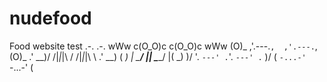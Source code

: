 nudefood
========

Food website test
             .-.        .-.
    wWw    c(O_O)c    c(O_O)c    wWw
    (O)_  ,'.---.`,  ,'.---.`,   (O)_
   .' __)/ /|_|_|\ \/ /|_|_|\ \ .' __)
  (  _)  | \_____/ || \_____/ |(  _)
   )/    '. `---' .`'. `---' .` )/
  (        `-...-'    `-...-'  (